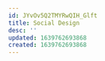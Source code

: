 ```yaml
---
id: JYvOv5Q2TMYRwQIH_Glft
title: Social Design
desc: ''
updated: 1639762693868
created: 1639762693868
---
```


